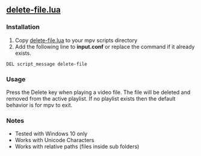 
## [delete-file.lua](delete-file.lua)
### Installation
1. Copy [delete-file.lua](delete-file.lua) to your mpv scripts directory
2. Add the following line to **input.conf** or replace the command if it already exists.
```
DEL script_message delete-file
```
### Usage
Press the Delete key when playing a video file. The file will be deleted and removed from the active playlist. If no playlist exists then the default behavior is for mpv to exit.
### Notes
* Tested with Windows 10 only
* Works with Unicode Characters
* Works with relative paths (files inside sub folders)
